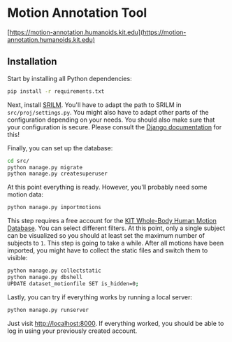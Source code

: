 # Motion Annotation Tool

[https://motion-annotation.humanoids.kit.edu](https://motion-annotation.humanoids.kit.edu)

## Installation

Start by installing all Python dependencies:
```bash
pip install -r requirements.txt
```
Next, install [SRILM](http://www.speech.sri.com/projects/srilm/download.html). You'll have to adapt
the path to SRILM in `src/proj/settings.py`. You might also have to adapt other parts of the configuration
depending on your needs. You should also make sure that your configuration is secure. Please consult the
[Django documentation](https://docs.djangoproject.com/en/1.9/topics/security/) for this!

Finally, you can set up the database:
```bash
cd src/
python manage.py migrate
python manage.py createsuperuser
```

At this point everything is ready. However, you'll probably need some motion data:
```bash
python manage.py importmotions
```
This step requires a free account for the [KIT Whole-Body Human Motion Database](https://motion-database.humanoids.kit.edu/).
You can select different filters. At this point, only a single subject can be visualized so you should at least set the maximum number of subjects to `1`. This step is going to take a while. After all motions have been imported, you might have to collect
the static files and switch them to visible:
```bash
python manage.py collectstatic
python manage.py dbshell
UPDATE dataset_motionfile SET is_hidden=0;
```
Lastly, you can try if everything works by running a local server:
```bash
python manage.py runserver
```
Just visit [http://localhost:8000](http://localhost:8000). If everything worked, you should be able to log in
using your previously created account.

